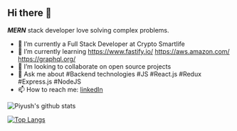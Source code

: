 
 <!-- **pr2897** is a ✨ _special_ ✨ repository because its `README.md` (this file) appears on your GitHub profile.-->

## Hi there 👋  

 ***MERN***  stack developer 
love solving complex problems.

- 🔭 I’m currently a Full Stack Developer at Crypto Smartlife
- 🌱 I’m currently learning https://www.fastify.io/ https://aws.amazon.com/ https://graphql.org/
- 👯 I’m looking to collaborate on open source projects
- 💬 Ask me about #Backend technologies #JS #React.js #Redux #Express.js #NodeJS
- 📫 How to reach me: [linkedIn](https://www.linkedin.com/in/piyushrajkhg/)

![Piyush's github stats](https://github-readme-stats.vercel.app/api?username=pr2897&show_icons=true&theme=dark)    



 
[![Top Langs](https://github-readme-stats.vercel.app/api/top-langs/?username=pr2897&show_icons=true&theme=dark)](https://github.com/pr2897)


  
